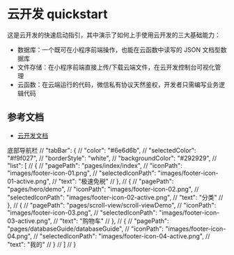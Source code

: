 # 云开发 quickstart

这是云开发的快速启动指引，其中演示了如何上手使用云开发的三大基础能力：

- 数据库：一个既可在小程序前端操作，也能在云函数中读写的 JSON 文档型数据库
- 文件存储：在小程序前端直接上传/下载云端文件，在云开发控制台可视化管理
- 云函数：在云端运行的代码，微信私有协议天然鉴权，开发者只需编写业务逻辑代码

## 参考文档

- [云开发文档](https://developers.weixin.qq.com/miniprogram/dev/wxcloud/basis/getting-started.html)



底部导航栏  // "tabBar": {
  //   "color": "#6e6d6b",
  //   "selectedColor": "#f9f027",
  //   "borderStyle": "white",
  //   "backgroundColor": "#292929",
  //   "list": [
  //     {
  //       "pagePath": "pages/index/index",
  //       "iconPath": "images/footer-icon-01.png",
  //       "selectedIconPath": "images/footer-icon-01-active.png",
  //       "text": "极速免税"
  //     },
  //     {
  //       "pagePath": "pages/hero/demo",
  //       "iconPath": "images/footer-icon-02.png",
  //       "selectedIconPath": "images/footer-icon-02-active.png",
  //       "text": "分类"
  //     },
  //     {
  //       "pagePath": "pages/scroll-view/scroll-viewDemo",
  //       "iconPath": "images/footer-icon-03.png",
  //       "selectedIconPath": "images/footer-icon-03-active.png",
  //       "text": "购物车"
  //     },
  //     {
  //       "pagePath": "pages/databaseGuide/databaseGuide",
  //       "iconPath": "images/footer-icon-04.png",
  //       "selectedIconPath": "images/footer-icon-04-active.png",
  //       "text": "我的"
  //     }
  //   ]
  // }
